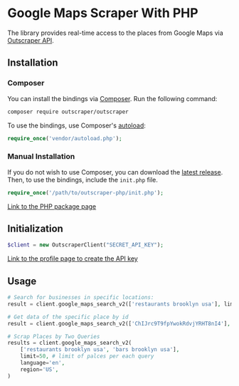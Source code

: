 # Google Maps Scraper With PHP

The library provides real-time access to the places from Google Maps via [Outscraper API](https://app.outscraper.com/api-docs#tag/Google-Maps).

## Installation

### Composer

You can install the bindings via [Composer](http://getcomposer.org/). Run the following command:

```bash
composer require outscraper/outscraper
```

To use the bindings, use Composer's [autoload](https://getcomposer.org/doc/01-basic-usage.md#autoloading):

```php
require_once('vendor/autoload.php');
```

### Manual Installation

If you do not wish to use Composer, you can download the [latest release](https://github.com/outscraper/outscraper-php/releases). Then, to use the bindings, include the `init.php` file.

```php
require_once('/path/to/outscraper-php/init.php');
```
[Link to the PHP package page](https://packagist.org/packages/outscraper/outscraper)

## Initialization
```php
$client = new OutscraperClient("SECRET_API_KEY");
```
[Link to the profile page to create the API key](https://app.outscraper.com/profile)

## Usage

```php
# Search for businesses in specific locations:
result = client.google_maps_search_v2(['restaurants brooklyn usa'], limit=20, language='en', region='us')

# Get data of the specific place by id
result = client.google_maps_search_v2(['ChIJrc9T9fpYwokRdvjYRHT8nI4'], language='en')

# Scrap Places by Two Queries
results = client.google_maps_search_v2(
    ['restaurants brooklyn usa', 'bars brooklyn usa'],
    limit=50, # limit of palces per each query
    language='en',
    region='US',
)
```

